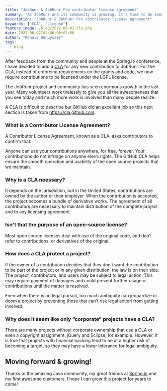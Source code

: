 ```yaml
---
title: "JobRunr & JobRunr Pro contributor license agreement"
summary: "As JobRunr and its community is growing, it's time to do some governance."
description: "JobRunr & JobRunr Pro contributor license agreement"
keywords: ["CLA", "License"]
feature_image: /blog/2022-06-02-cla.png
date: 2022-06-02T08:00:00+02:00
author: "Ronald Dehuysser"
tags:
  - blog
---
```


After feedback from the community and people at the Spring.io conference, I have decided to add a [CLA](https://github.com/jobrunr/jobrunr/blob/master/CLA.md) for any new contribution to JobRunr. For the CLA, instead of enforcing requirements on the grants and code, we now require contributions to be licensed under the LGPL license. 

The JobRunr project and community has seen enormous growth in the last year. Many volunteers work tirelessly to give you all the awesomeness that you see today and much more work is involved than many people realize. 

A CLA is difficult to describe but GitHub did an excellent job so this next section is taken from https://cla.github.com:

### What is a Contributor License Agreement?
A Contributor License Agreement, known as a CLA, asks contributors to confirm that:

Anyone can use your contributions anywhere, for free, forever.
Your contributions do not infringe on anyone else’s rights.
The GitHub CLA helps ensure the smooth operation and usability of the open source projects that we maintain.

### Why is a CLA neessary?
It depends on the jurisdiction, but in the United States, contributions are owned by the author or their employer. When the contribution is accepted, the project becomes a bundle of derivative works. The agreement of all contributors are necessary to maintain distribution of the complete project and to any licensing agreement.

### Isn't that the purpose of an open-source license?
Most open source licenses deal with use of the original code, and don’t refer to contributions, or derivatives of the original.

### How does a CLA protect a project?
If the owner of a contribution decides that they don’t want the contribution to be part of the project or in any given distribution, the law is on their side. The project, contributors, and users may be subject to legal action. This may require payment of damages and could prevent further usage or contributions until the matter is resolved.

Even when there is no legal pursuit, too much ambiguity can jeopardize or doom a project by preventing those that can’t risk legal action from getting involved.

### Why does it seem like only “corporate” projects have a CLA?
There are many projects without corporate ownership that use a CLA or even a copyright assignment: jQuery and Eclipse, for example. However, it is true that projects with financial backing tend to be at a higher risk of becoming a target, so they may have a lower tolerance for legal ambiguity.

## Moving forward & growing!
Thanks to the amazing Java community, my great friends at [Spring.io](https://spring.io/) and my first awesome customers, I hope I can grow this project for years to come!